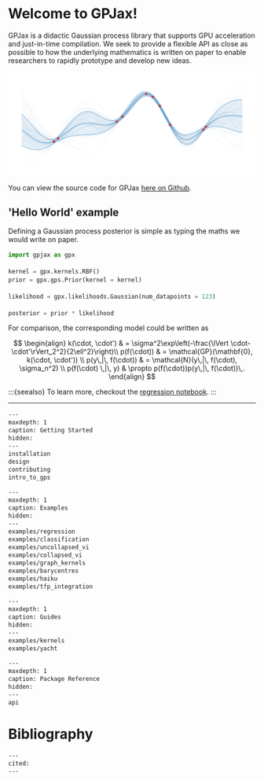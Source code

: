 # Welcome to GPJax!

GPJax is a didactic Gaussian process library that supports GPU
acceleration and just-in-time compilation. We seek to provide a flexible
API as close as possible to how the underlying mathematics is written on
paper to enable researchers to rapidly prototype and develop new ideas.

![Gaussian process posterior.](./_static/GP.svg)

You can view the source code for GPJax [here on
Github](https://github.com/thomaspinder/GPJax).

## \'Hello World\' example

Defining a Gaussian process posterior is simple as typing the maths we
would write on paper.

```python
import gpjax as gpx

kernel = gpx.kernels.RBF()
prior = gpx.gps.Prior(kernel = kernel)

likelihood = gpx.likelihoods.Gaussian(num_datapoints = 123)

posterior = prior * likelihood
```

For comparison, the corresponding model could be written as

$$
\begin{align}
k(\cdot, \cdot') & = \sigma^2\exp\left(-\frac{\lVert \cdot- \cdot'\rVert_2^2}{2\ell^2}\right)\\
p(f(\cdot)) & = \mathcal{GP}(\mathbf{0}, k(\cdot, \cdot')) \\
p(y\,|\, f(\cdot)) & = \mathcal{N}(y\,|\, f(\cdot), \sigma_n^2) \\
p(f(\cdot) \,|\, y) & \propto p(f(\cdot))p(y\,|\, f(\cdot))\,.
\end{align}
$$

:::{seealso}
To learn more, checkout the [regression
notebook](https://gpjax.readthedocs.io/en/latest/examples/regression.html).
:::

---

```{toctree}
---
maxdepth: 1
caption: Getting Started
hidden:
---
installation
design
contributing
intro_to_gps
```

```{toctree}
---
maxdepth: 1
caption: Examples
hidden:
---
examples/regression
examples/classification
examples/uncollapsed_vi
examples/collapsed_vi
examples/graph_kernels
examples/barycentres
examples/haiku
examples/tfp_integration
```

```{toctree}
---
maxdepth: 1
caption: Guides
hidden:
---
examples/kernels
examples/yacht
```

```{toctree}
---
maxdepth: 1
caption: Package Reference
hidden:
---
api
```

# Bibliography

```{bibliography}
---
cited:
---
```
